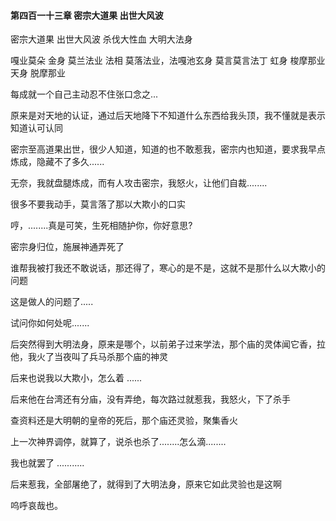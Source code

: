 #### 第四百一十三章 密宗大道果 出世大风波

密宗大道果
出世大风波
杀伐大性血
大明大法身

嘎业莫朵
金身
莫兰法业
法相
莫落法业，法嘎池玄身
莫言莫言法丁
虹身
梭摩那业
天身
脱摩那业

每成就一个自己主动忍不住张口念之...

原来是对天地的认证，通过后天地降下不知道什么东西给我头顶，我不懂就是表示知道认可认同

密宗至高道果出世，很少人知道，知道的也不敢惹我，密宗内也知道，要求我早点炼成，隐藏不了多久......

无奈，我就盘腿炼成，而有人攻击密宗，我怒火，让他们自裁........

很多不要我动手，莫言落了那以大欺小的口实

哼，........真是可笑，生死相随护你，你好意思?

密宗身归位，施展神通弄死了

谁帮我被打我还不敢说话，那还得了，寒心的是不是，这就不是那什么以大欺小的问题

这是做人的问题了.....

试问你如何处呢.......

后突然得到大明法身，原来是哪个，以前弟子过来学法，那个庙的灵体闻它香，拉他，我火了当夜叫了兵马杀那个庙的神灵

后来也说我以大欺小，怎么着 ......

后来他在台湾还有分庙，没有弄绝，每次路过就惹我，我怒火，下了杀手

查资料还是大明朝的皇帝的死后，那个庙还灵验，聚集香火

上一次神界调停，就算了，说杀也杀了........怎么滴........

我也就罢了 ...........

后来惹我，全部屠绝了，就得到了大明法身，原来它如此灵验也是这啊

呜呼哀哉也。

